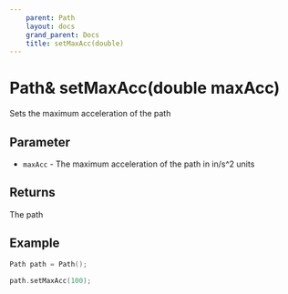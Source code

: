 ```yaml
---
    parent: Path
    layout: docs
    grand_parent: Docs
    title: setMaxAcc(double)
---
```

# Path& setMaxAcc(double maxAcc)
Sets the maximum acceleration of the path

## Parameter
- `maxAcc` - The maximum acceleration of the path in in/s^2 units

## Returns
The path

## Example
```cpp
Path path = Path();

path.setMaxAcc(100);
```